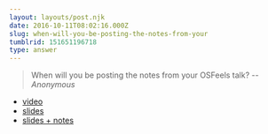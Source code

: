 ```yaml
---
layout: layouts/post.njk
date: 2016-10-11T08:02:16.000Z
slug: when-will-you-be-posting-the-notes-from-your
tumblrid: 151651196718
type: answer
---
```


> When will you be posting the notes from your OSFeels talk?
> -- _Anonymous_

- [video](https://www.youtube.com/watch?v=G5_8u3NA8M8)
- [slides](./nvc-oss.pdf)
- [slides + notes](./nvc-oss-notes.pdf)
